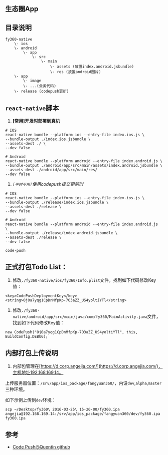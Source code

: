 ## 生态圈App

## 目录说明

```
fy360-native
    \- ios
    \- android
        \- app
            \- src
                \- main
                    \- assets (放置index.android.jsbundle)
                    \- res (放置android图片)
    \- app
        \- image
        \- ...(业务代码)
    \- release (codepush更新)
```

## `react-native`脚本

1. __[常用]开发时部署到真机__

```
# IOS
react-native bundle --platform ios --entry-file index.ios.js \
--bundle-output ./index.ios.jsbundle \
--assets-dest ./ \
--dev false

# Android
react-native bundle --platform android --entry-file index.android.js \
--bundle-output ./android/app/src/main/assets/index.android.jsbundle \
--assets-dest ./android/app/src/main/res/
--dev false
```

1. _`[平时不用]`使用codepush提交更新时_
```
# IOS
react-native bundle --platform ios --entry-file index.ios.js \
--bundle-output ./release/index.ios.jsbundle \
--assets-dest ./release \
--dev false

# Android
react-native bundle --platform android --entry-file index.android.js  \
--bundle-output ./release/index.android.jsbundle \
--assets-dest ./release \
--dev false

code-push 
```

## 正式打包Todo List：

1. 修改`./fy360-native/ios/fy360/Info.plist`文件，找到如下代码修改Key值：
```
<key>CodePushDeploymentKey</key>
<string>Oj0a7yqg1CpDnMfpKp-7O3aZZ_US4yoltiYTl</string>
```
1. 修改`./fy360-native/android/app/src/main/java/com/fy360/MainActivity.java`文件，找到如下代码修改Key值：
```
new CodePush("Oj0a7yqg1CpDnMfpKp-7O3aZZ_US4yoltiYTl", this, BuildConfig.DEBUG);
```

## 内部打包上传说明
1. 内部包管理在[https://d.corp.angejia.com/](https://d.corp.angejia.com/)，主机地址192.168.169.14。

 上传服务器位置：`/srv/app/ios_package/fangyuan360/`，内设`dev`,`alpha`,`master`三种环境。

 如下示例上传到`dev`环境：

```
scp ~/Desktop/fy360\ 2016-03-25\ 15-20-00/fy360.ipa angejia@192.168.169.14:/srv/app/ios_package/fangyuan360/dev/fy360.ipa
fy360.ipa                              
```

## 参考

 - [Code Push@Quentin github](https://github.com/quentinyang/sharing/blob/master/App/codepush.md)

